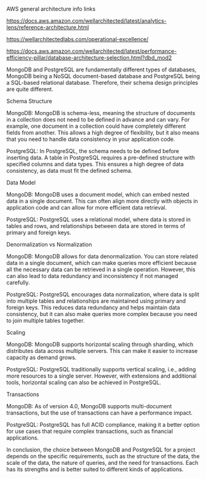AWS general architecture info links

https://docs.aws.amazon.com/wellarchitected/latest/analytics-lens/reference-architecture.html

https://wellarchitectedlabs.com/operational-excellence/

https://docs.aws.amazon.com/wellarchitected/latest/performance-efficiency-pillar/database-architecture-selection.html?dbd_mod2

MongoDB and PostgreSQL are fundamentally different types of databases, MongoDB being a NoSQL document-based database and PostgreSQL being a SQL-based relational database. Therefore, their schema design principles are quite different.

Schema Structure

MongoDB: MongoDB is schema-less, meaning the structure of documents in a collection does not need to be defined in advance and can vary. For example, one document in a collection could have completely different fields from another. This allows a high degree of flexibility, but it also means that you need to handle data consistency in your application code.

PostgreSQL: In PostgreSQL, the schema needs to be defined before inserting data. A table in PostgreSQL requires a pre-defined structure with specified columns and data types. This ensures a high degree of data consistency, as data must fit the defined schema.

Data Model

MongoDB: MongoDB uses a document model, which can embed nested data in a single document. This can often align more directly with objects in application code and can allow for more efficient data retrieval.

PostgreSQL: PostgreSQL uses a relational model, where data is stored in tables and rows, and relationships between data are stored in terms of primary and foreign keys.

Denormalization vs Normalization

MongoDB: MongoDB allows for data denormalization. You can store related data in a single document, which can make queries more efficient because all the necessary data can be retrieved in a single operation. However, this can also lead to data redundancy and inconsistency if not managed carefully.

PostgreSQL: PostgreSQL encourages data normalization, where data is split into multiple tables and relationships are maintained using primary and foreign keys. This reduces data redundancy and helps maintain data consistency, but it can also make queries more complex because you need to join multiple tables together.

Scaling

MongoDB: MongoDB supports horizontal scaling through sharding, which distributes data across multiple servers. This can make it easier to increase capacity as demand grows.

PostgreSQL: PostgreSQL traditionally supports vertical scaling, i.e., adding more resources to a single server. However, with extensions and additional tools, horizontal scaling can also be achieved in PostgreSQL.

Transactions

MongoDB: As of version 4.0, MongoDB supports multi-document transactions, but the use of transactions can have a performance impact.

PostgreSQL: PostgreSQL has full ACID compliance, making it a better option for use cases that require complex transactions, such as financial applications.

In conclusion, the choice between MongoDB and PostgreSQL for a project depends on the specific requirements, such as the structure of the data, the scale of the data, the nature of queries, and the need for transactions. Each has its strengths and is better suited to different kinds of applications.

